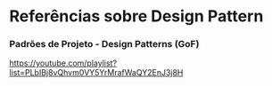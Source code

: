 # Referências sobre Design Pattern

### Padrões de Projeto - Design Patterns (GoF)

https://youtube.com/playlist?list=PLbIBj8vQhvm0VY5YrMrafWaQY2EnJ3j8H